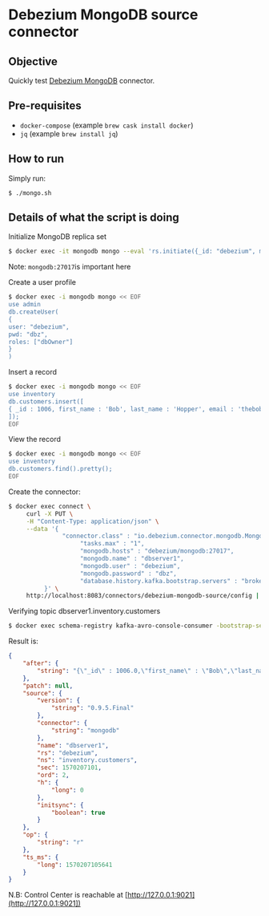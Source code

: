 # Debezium MongoDB source connector

## Objective

Quickly test [Debezium MongoDB](https://docs.confluent.io/current/connect/debezium-connect-mongodb/index.html#quick-start) connector.

## Pre-requisites

* `docker-compose` (example `brew cask install docker`)
* `jq` (example `brew install jq`)


## How to run

Simply run:

```
$ ./mongo.sh
```

## Details of what the script is doing


Initialize MongoDB replica set

```bash
$ docker exec -it mongodb mongo --eval 'rs.initiate({_id: "debezium", members:[{_id: 0, host: "mongodb:27017"}]})'
```

Note: `mongodb:27017`is important here

Create a user profile

```bash
$ docker exec -i mongodb mongo << EOF
use admin
db.createUser(
{
user: "debezium",
pwd: "dbz",
roles: ["dbOwner"]
}
)
```

Insert a record

```bash
$ docker exec -i mongodb mongo << EOF
use inventory
db.customers.insert([
{ _id : 1006, first_name : 'Bob', last_name : 'Hopper', email : 'thebob@example.com' }
]);
EOF
```

View the record

```bash
$ docker exec -i mongodb mongo << EOF
use inventory
db.customers.find().pretty();
EOF
```

Create the connector:

```bash
$ docker exec connect \
     curl -X PUT \
     -H "Content-Type: application/json" \
     --data '{
               "connector.class" : "io.debezium.connector.mongodb.MongoDbConnector",
                    "tasks.max" : "1",
                    "mongodb.hosts" : "debezium/mongodb:27017",
                    "mongodb.name" : "dbserver1",
                    "mongodb.user" : "debezium",
                    "mongodb.password" : "dbz",
                    "database.history.kafka.bootstrap.servers" : "broker:9092"
          }' \
     http://localhost:8083/connectors/debezium-mongodb-source/config | jq .
```

Verifying topic dbserver1.inventory.customers

```bash
$ docker exec schema-registry kafka-avro-console-consumer -bootstrap-server broker:9092 --topic dbserver1.inventory.customers --from-beginning --max-messages 1
```

Result is:

```json
{
    "after": {
        "string": "{\"_id\" : 1006.0,\"first_name\" : \"Bob\",\"last_name\" : \"Hopper\",\"email\" : \"thebob@example.com\"}"
    },
    "patch": null,
    "source": {
        "version": {
            "string": "0.9.5.Final"
        },
        "connector": {
            "string": "mongodb"
        },
        "name": "dbserver1",
        "rs": "debezium",
        "ns": "inventory.customers",
        "sec": 1570207101,
        "ord": 2,
        "h": {
            "long": 0
        },
        "initsync": {
            "boolean": true
        }
    },
    "op": {
        "string": "r"
    },
    "ts_ms": {
        "long": 1570207105641
    }
}
```

N.B: Control Center is reachable at [http://127.0.0.1:9021](http://127.0.0.1:9021])
